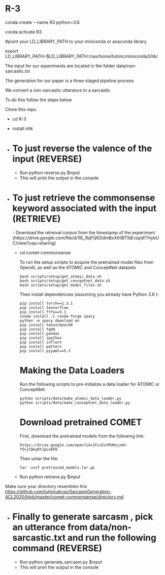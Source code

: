 # R-3

conda create --name R3 python=3.6

conda activate R3

#point your LD_LIBRARY_PATH to your miniconda or anaconda library

export LD_LIBRARY_PATH=$LD_LIBRARY_PATH:/nas/home/tuhinc/miniconda3/lib/


The input for our experiments are located in the folder data/non-sarcastic.txt

The generation for our paper is a three staged pipeline process

We convert a non-sarcastic utterance to a sarcastic

To do this follow the steps below



Clone this repo.

  - cd R-3
  - install nltk
  
  - <h1> To just reverse the valence of the input (REVERSE) </h1>
  
    - Run python reverse.py $input
    - This will print the output in the console

  
  - <h1> To just retrieve the commonsense keyword associated with the input (RETRIEVE) </h1>
    - Download the retreival corpus from the timestamp of the experiment 
    (https://drive.google.com/file/d/1lE_RqFQKDdmBxXtHBT5tEvzpdITHybUC/view?usp=sharing)
  
    - cd comet-commonsense
    
       To run the setup scripts to acquire the pretrained model files from OpenAI, as well as the ATOMIC and ConceptNet datasets

      ```
      bash scripts/setup/get_atomic_data.sh
      bash scripts/setup/get_conceptnet_data.sh
      bash scripts/setup/get_model_files.sh
      ```

      Then install dependencies (assuming you already have Python 3.6 ):

      ```
      pip install torch==1.3.1
      pip install tensorflow
      pip install ftfy==5.1
      conda install -c conda-forge spacy
      python -m spacy download en
      pip install tensorboardX
      pip install tqdm
      pip install pandas
      pip install ipython
      pip install inflect
      pip install pattern
      pip install pyyaml==5.1
      
      ```
      <h1> Making the Data Loaders </h1>

      Run the following scripts to pre-initialize a data loader for ATOMIC or ConceptNet:

      ```
      python scripts/data/make_atomic_data_loader.py
      python scripts/data/make_conceptnet_data_loader.py
      ```
      
      <h1> Download pretrained COMET </h1>
      
      First, download the pretrained models from the following link:

      ```
      https://drive.google.com/open?id=1FccEsYPUHnjzmX-Y5vjCBeyRt1pLo8FB
      ```

      Then untar the file:

      ```
      tar -xvzf pretrained_models.tar.gz
      
    - Run python retrieve.py $input
    
 Make sure your directory resembles this 
 https://github.com/tuhinjubcse/SarcasmGeneration-ACL2020/blob/master/comet-commonsense/directory.md
 
 
 
  - <h1> Finally to generate sarcasm , pick an utterance from data/non-sarcastic.txt and run the following command (REVERSE) </h1>
  
    - Run python generate_sarcasm.py $input
    - This will print the output in the console
